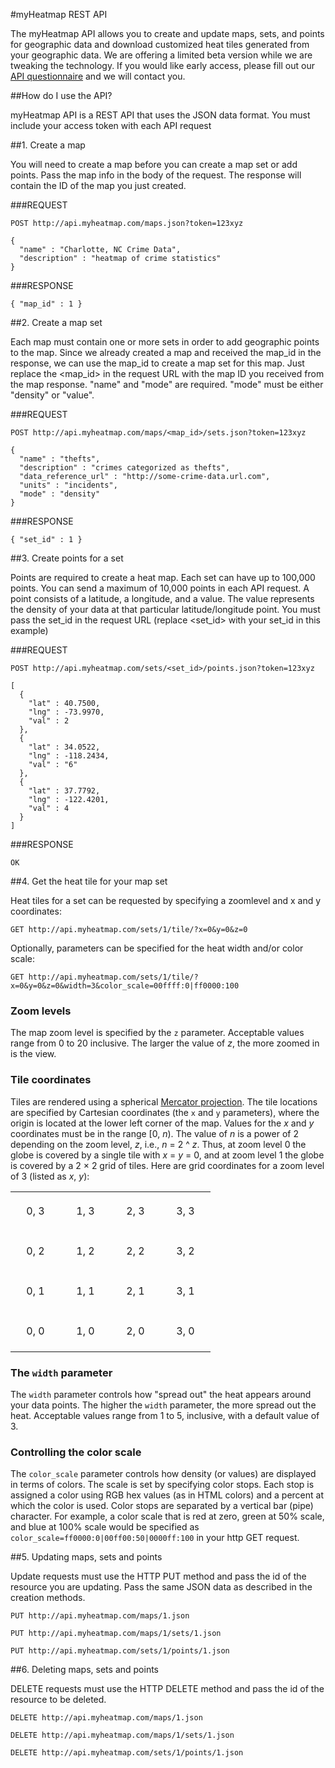 #myHeatmap REST API

The myHeatmap API allows you to create and update maps, sets, and points for geographic data and download customized heat tiles generated from your geographic data.  We are offering a limited beta version while we are tweaking the technology.  If you would like early access, please fill out our <a href='https://docs.google.com/a/russjhammond.com/spreadsheet/viewform?formkey=dFlBLUZrMG4wdWxEZklDc1JRVEVmT0E6MQ'>API questionnaire</a> and we will contact you.

##How do I use the API?

myHeatmap API is a REST API that uses the JSON data format.  You must include your access token with each API request

##1. Create a map

You will need to create a map before you can create a map set or add points.  Pass the map info in the body of the request.  The response will contain the ID of the map you just created.

###REQUEST

    POST http://api.myheatmap.com/maps.json?token=123xyz

    { 
      "name" : "Charlotte, NC Crime Data", 
      "description" : "heatmap of crime statistics" 
    }

###RESPONSE

    { "map_id" : 1 }


##2. Create a map set

Each map must contain one or more sets in order to add geographic points to the map.  Since we already created a map and received the map\_id in the response, we can use the map\_id to create a map set for this map.  Just replace the &lt;map_id&gt; in the request URL with the map ID you received from the map response.  "name" and "mode" are required.  "mode" must be either "density" or "value".

###REQUEST

    POST http://api.myheatmap.com/maps/<map_id>/sets.json?token=123xyz

    { 
      "name" : "thefts", 
      "description" : "crimes categorized as thefts", 
      "data_reference_url" : "http://some-crime-data.url.com", 
      "units" : "incidents", 
      "mode" : "density" 
    }

###RESPONSE

    { "set_id" : 1 }

##3. Create points for a set

Points are required to create a heat map.  Each set can have up to 100,000 points.  You can send a maximum of 10,000 points in each API request.  A point consists of a latitude, a longitude, and a value.  The value represents the density of your data at that particular latitude/longitude point.  You must pass the set\_id in the request URL (replace <set_id> with your set_id in this example)


###REQUEST

    POST http://api.myheatmap.com/sets/<set_id>/points.json?token=123xyz

    [
      {
        "lat" : 40.7500,
        "lng" : -73.9970,
        "val" : 2
      },
      {
        "lat" : 34.0522,
        "lng" : -118.2434,
        "val" : "6"
      },
      {
        "lat" : 37.7792,
        "lng" : -122.4201,
        "val" : 4
      }
    ]

###RESPONSE

    OK

##4. Get the heat tile for your map set

Heat tiles for a set can be requested by specifying a zoomlevel and x and y coordinates:

    GET http://api.myheatmap.com/sets/1/tile/?x=0&y=0&z=0

Optionally, parameters can be specified for the heat width and/or color scale:

    GET http://api.myheatmap.com/sets/1/tile/?x=0&y=0&z=0&width=3&color_scale=00ffff:0|ff0000:100

### Zoom levels

The map zoom level is specified by the `z` parameter. Acceptable values range from 0 to 20 inclusive. The larger the value of *z*, the more zoomed in is the view.

### Tile coordinates

Tiles are rendered using a spherical [Mercator projection](http://en.wikipedia.org/wiki/Mercator_projection). The tile locations are specified by Cartesian coordinates (the `x` and `y` parameters), where the origin is located at the lower left corner of the map. Values for the *x* and *y* coordinates must be in the range [0, *n*). The value of *n* is a power of 2 depending on the zoom level, *z*, i.e., *n* = 2 ^ *z*. Thus, at zoom level 0 the globe is covered by a single tile with *x* = *y* = 0, and at zoom level 1 the globe is covered by a 2 &times; 2 grid of tiles. Here are grid coordinates for a zoom level of 3 (listed as *x*, *y*):

<table style='text-align:center'>
<tbody>
<tr>
  <td width='64' height='64'>0, 3</td>
  <td width='64' height='64'>1, 3</td>
  <td width='64' height='64'>2, 3</td>
  <td width='64' height='64'>3, 3</td>
</tr>
<tr>
  <td width='64' height='64'>0, 2</td>
  <td width='64' height='64'>1, 2</td>
  <td width='64' height='64'>2, 2</td>
  <td width='64' height='64'>3, 2</td>
</tr>
<tr>
  <td width='64' height='64'>0, 1</td>
  <td width='64' height='64'>1, 1</td>
  <td width='64' height='64'>2, 1</td>
  <td width='64' height='64'>3, 1</td>
</tr>
<tr>
  <td width='64' height='64'>0, 0</td>
  <td width='64' height='64'>1, 0</td>
  <td width='64' height='64'>2, 0</td>
  <td width='64' height='64'>3, 0</td>
</tr>
</tbody>
</table>

### The `width` parameter

The `width` parameter controls how "spread out" the heat appears around your data points. The higher the `width` parameter, the more spread out the heat. Acceptable values range from 1 to 5, inclusive, with a default value of 3.

### Controlling the color scale

The `color_scale` parameter controls how density (or values) are displayed in terms of colors. The scale is set by specifying color stops. Each stop is assigned a color using RGB hex values (as in HTML colors) and a percent at which the color is used. Color stops are separated by a vertical bar (pipe) character. For example, a color scale that is red at zero, green at 50% scale, and blue at 100% scale would be specified as `color_scale=ff0000:0|00ff00:50|0000ff:100` in your http GET request.

##5. Updating maps, sets and points

Update requests must use the HTTP PUT method and pass the id of the resource you are updating.  Pass the same JSON data as described in the creation methods.

    PUT http://api.myheatmap.com/maps/1.json

    PUT http://api.myheatmap.com/maps/1/sets/1.json

    PUT http://api.myheatmap.com/sets/1/points/1.json


##6. Deleting maps, sets and points

DELETE requests must use the HTTP DELETE method and pass the id of the resource to be deleted.


    DELETE http://api.myheatmap.com/maps/1.json

    DELETE http://api.myheatmap.com/maps/1/sets/1.json

    DELETE http://api.myheatmap.com/sets/1/points/1.json
